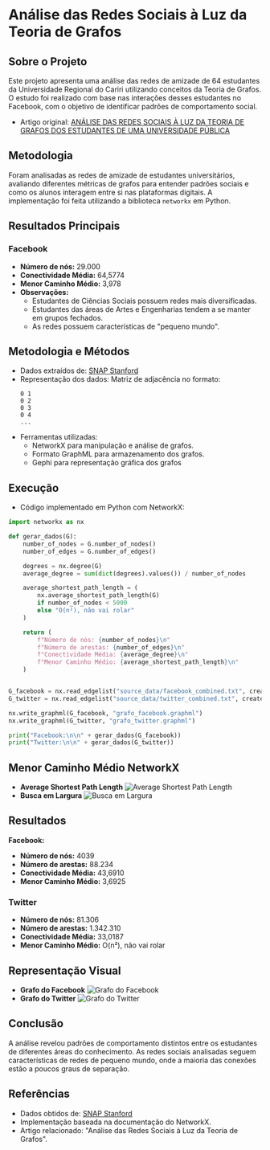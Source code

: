 # Análise das Redes Sociais à Luz da Teoria de Grafos

## Sobre o Projeto
Este projeto apresenta uma análise das redes de amizade de 64 estudantes da Universidade Regional do Cariri utilizando conceitos da Teoria de Grafos. O estudo foi realizado com base nas interações desses estudantes no Facebook, com o objetivo de identificar padrões de comportamento social.
- Artigo original: [ANÁLISE DAS REDES SOCIAIS À LUZ DA TEORIA DE GRAFOS DOS ESTUDANTES DE UMA UNIVERSIDADE PÚBLICA](./ANÁLISE%20DAS%20REDES%20SOCIAIS%20À%20LUZ%20DA%20TEORIA%20DE%20GRAFOS%20DOS.pdf)

## Metodologia
Foram analisadas as redes de amizade de estudantes universitários, avaliando diferentes métricas de grafos para entender padrões sociais e como os alunos interagem entre si nas plataformas digitais. A implementação foi feita utilizando a biblioteca `networkx` em Python.

## Resultados Principais
### Facebook
- **Número de nós:** 29.000
- **Conectividade Média:** 64,5774
- **Menor Caminho Médio:** 3,978
- **Observações:**
  - Estudantes de Ciências Sociais possuem redes mais diversificadas.
  - Estudantes das áreas de Artes e Engenharias tendem a se manter em grupos fechados.
  - As redes possuem características de "pequeno mundo".

## Metodologia e Métodos
- Dados extraídos de: [SNAP Stanford](https://snap.stanford.edu/data/)
- Representação dos dados: Matriz de adjacência no formato:
  ```
  0 1
  0 2
  0 3
  0 4
  ...
  ```
- Ferramentas utilizadas:
  - NetworkX para manipulação e análise de grafos.
  - Formato GraphML para armazenamento dos grafos.
  - Gephi para representação gráfica dos grafos

## Execução
- Código implementado em Python com NetworkX:
```python
import networkx as nx

def gerar_dados(G):
    number_of_nodes = G.number_of_nodes()
    number_of_edges = G.number_of_edges()

    degrees = nx.degree(G)
    average_degree = sum(dict(degrees).values()) / number_of_nodes

    average_shortest_path_length = (
        nx.average_shortest_path_length(G)
        if number_of_nodes < 5000
        else "O(n²), não vai rolar"
    )

    return (
        f"Número de nós: {number_of_nodes}\n"
        f"Número de arestas: {number_of_edges}\n"
        f"Conectividade Média: {average_degree}\n"
        f"Menor Caminho Médio: {average_shortest_path_length}\n"
    )


G_facebook = nx.read_edgelist("source_data/facebook_combined.txt", create_using=nx.Graph, nodetype=int)
G_twitter = nx.read_edgelist("source_data/twitter_combined.txt", create_using=nx.Graph, nodetype=int)

nx.write_graphml(G_facebook, "grafo_facebook.graphml")
nx.write_graphml(G_twitter, "grafo_twitter.graphml")

print("Facebook:\n\n" + gerar_dados(G_facebook))
print("Twitter:\n\n" + gerar_dados(G_twitter))
```

## Menor Caminho Médio NetworkX
- **Average Shortest Path Length** ![Average Shortest Path Length](code_snapshot/code3.png)
- **Busca em Largura** ![Busca em Largura](code_snapshot/code4.png)

## Resultados
**Facebook:**
- **Número de nós:** 4039
- **Número de arestas:** 88.234
- **Conectividade Média:** 43,6910
- **Menor Caminho Médio:** 3,6925

### Twitter
- **Número de nós:** 81.306
- **Número de arestas:** 1.342.310
- **Conectividade Média:** 33,0187
- **Menor Caminho Médio:** O(n²), não vai rolar


## Representação Visual
- **Grafo do Facebook** ![Grafo do Facebook](graph_images/facebook_grafo_c.png)
- **Grafo do Twitter** ![Grafo do Twitter](graph_images/twitter_grafo_c.png)

## Conclusão
A análise revelou padrões de comportamento distintos entre os estudantes de diferentes áreas do conhecimento. As redes sociais analisadas seguem características de redes de pequeno mundo, onde a maioria das conexões estão a poucos graus de separação. 

## Referências
- Dados obtidos de: [SNAP Stanford](https://snap.stanford.edu/data/)
- Implementação baseada na documentação do NetworkX.
- Artigo relacionado: "Análise das Redes Sociais à Luz da Teoria de Grafos".